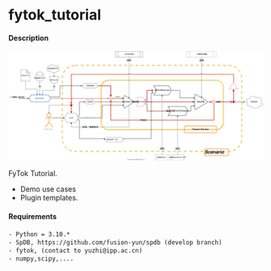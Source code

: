 # fytok_tutorial

#### Description
![Image](docs/figures/FyTok.svg "FyTok")

FyTok Tutorial.
 - Demo use cases 
 - Plugin templates.

#### Requirements

    - Python = 3.10.*
    - SpDB, https://github.com/fusion-yun/spdb (develop branch)    
    - fytok, (contact to yuzhi@ipp.ac.cn)
    - numpy,scipy,....


